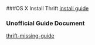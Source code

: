 ###OS X Install Thrift
[install guide](https://thrift.apache.org/docs/install/os_x)


### Unofficial Guide Document
[thrift-missing-guide](http://diwakergupta.github.io/thrift-missing-guide/)

